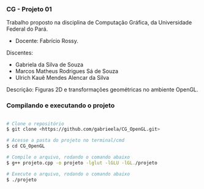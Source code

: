 ### CG - Projeto 01

Trabalho proposto na disciplina de Computação Gráfica, da Universidade Federal do Pará.

- Docente: Fabrício Rossy.

Discentes:

- Gabriela da Silva de Souza
- Marcos Matheus Rodrigues Sá de Souza
- Ulrich Kauê Mendes Alencar da Silva

Descrição: Figuras 2D e transformações geométricas no ambiente OpenGL.

### Compilando e executando o projeto

```bash

# Clone o repositório
$ git clone <https://github.com/gabrieela/CG_OpenGL.git>

# Acesse a pasta do projeto no terminal/cmd
$ cd CG_OpenGL

# Compile o arquivo, rodando o comando abaixo
$ g++ projeto.cpp -o projeto -lglut -lGLU -lGL./projeto

# Execute o arquivo, rodando o comando abaixo
$ ./projeto

```

